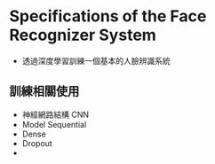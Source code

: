 # Specifications of the Face Recognizer System
* 透過深度學習訓練一個基本的人臉辨識系統 

## 訓練相關使用
* 神經網路結構 CNN 
* Model Sequential
* Dense
* Dropout
* 
